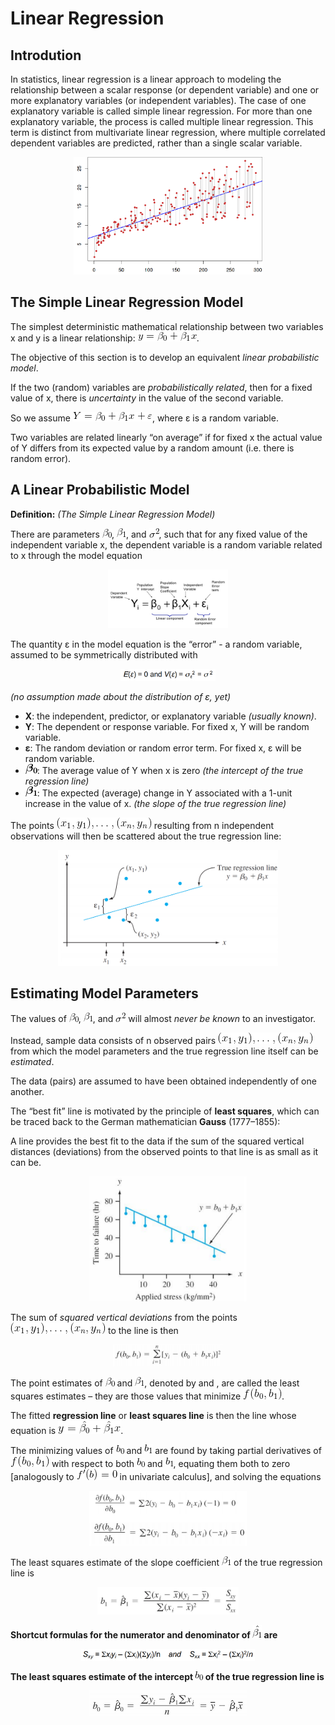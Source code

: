 # Linear Regression


## Introdution
In statistics, linear regression is a linear approach to modeling the relationship between a scalar response (or dependent variable) and one or more explanatory variables (or independent variables). The case of one explanatory variable is called simple linear regression. For more than one explanatory variable, the process is called multiple linear regression. This term is distinct from multivariate linear regression, where multiple correlated dependent variables are predicted, rather than a single scalar variable.

<p align="center">
  <img width="60%" src="img/lin_reg.png">
</p>

## The Simple Linear Regression Model

The simplest deterministic mathematical relationship between
two variables x and y is a linear relationship: ![y=beta_plus_betax](img/formulas/y=beta_plus_betax.gif).

The objective of this section is to develop an equivalent <i>linear
probabilistic model</i>.

If the two (random) variables are <i>probabilistically related</i>, then for
a fixed value of x, there is <i>uncertainty</i> in the value of the second
variable.

So we assume ![Y=beta_plus_betax_eps](img/formulas/Y=beta_plus_betax_eps.gif), where ε is a random variable.

Two variables are related linearly “on average” if for fixed x the actual value of Y differs from its expected value by a random amount (i.e. there is random error).


## A Linear Probabilistic Model

<b>Definition:</b> <i>(The Simple Linear Regression Model)</i>

There are parameters ![beta_0](img/formulas/beta_0.gif), ![beta_1](img/formulas/beta_1.gif), and ![sigma_sqr](img/formulas/sigma_sqr.gif), such that for any fixed value of the independent variable x, the dependent variable is a random variable related to x through the model equation

<p align="center">
  <img width="38%" src="img/formulas/formula.png">
</p>

The quantity ε in the model equation is the “error” - a random variable, assumed to be symmetrically distributed with 

<p align="center">
  <img width="30%" src="img/formulas/formula_2.png">
</p>

<i>(no assumption made about the distribution of ε, yet)</i>

* <b>X</b>: the independent, predictor, or explanatory variable <i>(usually known)</i>.
* <b>Y</b>: The dependent or response variable. For fixed x, Y will be random variable.
* <b>ε</b>: The random deviation or random error term. For fixed x, ε will be random variable.
* ![bold_beta_0](img/formulas/bold_beta_0.gif): The average value of Y when x is zero <i>(the intercept of the true regression line)</i>
* ![bold_beta_1](img/formulas/bold_beta_1.gif): The expected (average) change in Y associated with a 1-unit increase in the value of x. <i>(the slope of the true regression line)</i>

The points ![x_dots_y](img/formulas/x_dots_y.gif) resulting from n independent
observations will then be scattered about the true
regression line:


<p align="center">
  <img width="70%" src="img/graph_1.png">
</p>


## Estimating Model Parameters

The values of ![beta_0](img/formulas/beta_0.gif), ![beta_1](img/formulas/beta_1.gif), and ![sigma_sqr](img/formulas/sigma_sqr.gif) will almost <i>never be known</i> to an investigator. 

Instead, sample data consists of n observed pairs ![x_dots_y](img/formulas/x_dots_y.gif) from which the model parameters and the true regression line itself can be <i>estimated</i>. 

The data (pairs) are assumed to have been obtained independently of one another.

The “best fit” line is motivated by the principle of <b>least squares</b>, which can be traced back to the German mathematician <b>Gauss</b> (1777–1855):

A line provides the best fit to the data if the sum of the squared vertical distances (deviations) from the observed points to that line is as small as it can be.

<p align="center">
  <img width="50%" src="img/graph_2.png">
</p>

The sum of <i>squared vertical deviations</i> from the points ![x_dots_y](img/formulas/x_dots_y.gif) to the line is then

<p align="center">
  <img width="35%" src="img/formulas/formula_3.png">
</p>

The point estimates of ![beta_0](img/formulas/beta_0.gif) and ![beta_1](img/formulas/beta_1.gif), denoted by and , are called the least squares estimates – they are those values that minimize ![f(b0, b1)](img/formulas/f_b0_b1.gif).

The fitted <b>regression line</b> or <b>least squares line</b> is then the line whose equation is ![y_eq_beta_hat](img/formulas/y_eq_beta_hat.gif).

The minimizing values of ![b_0](img/formulas/b_0.gif) and ![b_1](img/formulas/b_1.gif) are found by taking partial derivatives of ![f(b0, b1)](img/formulas/f_b0_b1.gif) with respect to both ![b_0](img/formulas/b_0.gif) and ![b_1](img/formulas/b_1.gif), equating them both to zero [analogously to ![fʹ(b)=0](img/formulas/deriv_f_b_eq_0.gif) in univariate calculus], and solving the equations

<p align="center">
  <img width="50%" src="img/formulas/formula_4.png">
</p>

The least squares estimate of the slope coefficient ![beta_1](img/formulas/beta_1.gif) of the true regression line is

<p align="center">
  <img width="45%" src="img/formulas/formula_5.png">
</p>

<b>Shortcut formulas<b> for the numerator and denominator of ![hat_beta_1](img/formulas/hat_beta_1.gif) are

<p align="center">
  <img width="55%" src="img/formulas/formula_6.png">
</p>

The least squares estimate of the intercept ![b_0](img/formulas/b_0.gif) of the true regression line is

<p align="center">
  <img width="50%" src="img/formulas/formula_7.png">
</p>